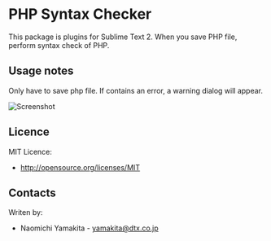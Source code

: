 PHP Syntax Checker
==================
This package is plugins for Sublime Text 2.
When you save PHP file, perform syntax check of PHP.

Usage notes
-----------
Only have to save php file.
If contains an error, a warning dialog will appear.

![Screenshot](https://raw.github.com/naomichi-y/php_syntax_checker/master/images/screenshot.png)

Licence
-------
MIT Licence:
 * http://opensource.org/licenses/MIT

Contacts
--------
Writen by:
 * Naomichi Yamakita - yamakita@dtx.co.jp
